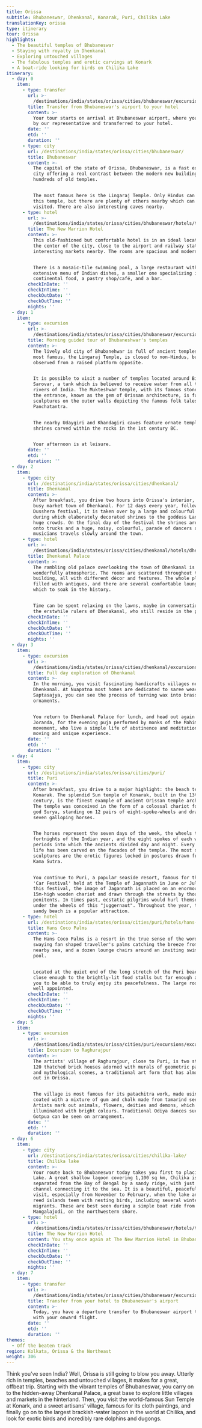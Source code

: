 ```yaml
---
title: Orissa
subtitle: Bhubaneswar, Dhenkanal, Konarak, Puri, Chilika Lake
translationKey: orissa
type: itinerary
tour: Orissa
highlights:
  - The beautiful temples of Bhubaneswar
  - Staying with royalty in Dhenkanal
  - Exploring untouched villages
  - The fabulous temples and erotic carvings at Konark
  - A boat-ride looking for birds on Chilika Lake
itinerary:
  - day: 0
    item:
      - type: transfer
        url: >-
          /destinations/india/states/orissa/cities/bhubaneswar/excursions/transfer-from-airport-to-hotel/
        title: Transfer from Bhubaneswar's airport to your hotel
        content: >-
          Your tour starts on arrival at Bhubaneswar airport, where you are met
          by our representative and transferred to your hotel.
        date: ''
        etd: ''
        duration: ''
      - type: city
        url: /destinations/india/states/orissa/cities/bhubaneswar/
        title: Bhubaneswar
        content: >-
          The capital of the state of Orissa, Bhubaneswar, is a fast expanding
          city offering a real contrast between the modern new buildings and
          hundreds of old temples.


          The most famous here is the Lingaraj Temple. Only Hindus can enter
          this temple, but there are plenty of others nearby which can be easily
          visited. There are also interesting caves nearby.
      - type: hotel
        url: >-
          /destinations/india/states/orissa/cities/bhubaneswar/hotels/the-new-marrion-hotel/
        title: The New Marrion Hotel
        content: >-
          This old-fashioned but comfortable hotel is in an ideal location in
          the center of the city, close to the airport and railway station, with
          interesting markets nearby. The rooms are spacious and modern.


          There is a mosaic-tile swimming pool, a large restaurant with an
          extensive menu of Indian dishes, a smaller one specializing in
          continental food, a pastry shop/café, and a bar.
        checkInDate: ''
        checkInTime: ''
        checkOutDate: ''
        checkOutTime: ''
        nights: ''
  - day: 1
    item:
      - type: excursion
        url: >-
          /destinations/india/states/orissa/cities/bhubaneswar/excursions/half-day-city-tour-of-bhubaneshwar-temples/
        title: Morning guided tour of Bhubaneshwar's temples
        content: >-
          The lively old city of Bhubanehwar is full of ancient temples. The
          most famous, the Lingaraj Temple, is closed to non-Hindus, but can be
          observed from a raised platform opposite.


          It is possible to visit a number of temples located around Bindu
          Sarovar, a tank which is believed to receive water from all the holy
          rivers of India. The Mukteshwar temple, with its famous stone arch at
          the entrance, known as the gem of Orissan architecture, is full of
          sculptures on the outer walls depicting the famous folk tales of the
          Panchatantra.


          The nearby Udaygiri and Khandagiri caves feature ornate temples and
          shrines carved within the rocks in the 1st century BC.


          Your afternoon is at leisure.
        date: ''
        etd: ''
        duration: ''
  - day: 2
    item:
      - type: city
        url: /destinations/india/states/orissa/cities/dhenkanal/
        title: Dhenkanal
        content: >-
          After breakfast, you drive two hours into Orissa's interior, to the
          busy market town of Dhenkanal. For 12 days every year, following the
          Dusshera festival, it is taken over by a large and colourful festival,
          during which elaborately decorated shrines to the goddess Laxmi draw
          huge crowds. On the final day of the festival the shrines are loaded
          onto trucks and a huge, noisy, colourful, parade of dancers and
          musicians travels slowly around the town.
      - type: hotel
        url: >-
          /destinations/india/states/orissa/cities/dhenkanal/hotels/dhenkanal-palace/
        title: Dhenkanal Palace
        content: >-
          The rambling old palace overlooking the town of Dhenkanal is
          wonderfully atmospheric. The rooms are scattered throughout the
          building, all with different décor and features. The whole place is
          filled with antiques, and there are several comfortable lounges in
          which to soak in the history.


          Time can be spent relaxing on the lawns, maybe in conversation with
          the erstwhile rulers of Dhenakanal, who still reside in the palace.
        checkInDate: ''
        checkInTime: ''
        checkOutDate: ''
        checkOutTime: ''
        nights: ''
  - day: 3
    item:
      - type: excursion
        url: >-
          /destinations/india/states/orissa/cities/dhenkanal/excursions/full-day-exploration-of-dhenkanal/
        title: Full day exploration of Dhenkanal
        content: >-
          In the morning, you visit fascinating handicrafts villages near
          Dhenkanal. At Nuapatna most homes are dedicated to saree weaving. At
          Saptasajya, you can see the process of turning wax into brass
          ornaments.


          You return to Dhenkanal Palace for lunch, and head out again to
          Joranda, for the evening puja performed by monks of the Mahima
          movement, who live a simple life of abstinence and meditation, a
          moving and unique experience.
        date: ''
        etd: ''
        duration: ''
  - day: 4
    item:
      - type: city
        url: /destinations/india/states/orissa/cities/puri/
        title: Puri
        content: >-
          After breakfast, you drive to a major highlight: the beach temples of
          Konarak. The splendid Sun temple of Konarak, built in the 13th
          century, is the finest example of ancient Orissan temple architecture.
          The temple was conceived in the form of a colossal chariot for the sun
          god Surya, standing on 12 pairs of eight-spoke-wheels and drawn by
          seven galloping horses.


          The horses represent the seven days of the week, the wheels the 24
          fortnights of the Indian year, and the eight spokes of each wheel the
          periods into which the ancients divided day and night. Every aspect of
          life has been carved on the facades of the temple. The most striking
          sculptures are the erotic figures locked in postures drawn from the
          Kama Sutra.


          You continue to Puri, a popular seaside resort, famous for the great
          'Car Festival' held at the Temple of Jagannath in June or July. During
          this festival, the image of Jagannath is placed on an enormous
          15m-high wooden chariot and drawn through the streets by thousands of
          penitents. In times past, ecstatic pilgrims would hurl themselves
          under the wheels of this "juggernaut". Throughout the year, the long
          sandy beach is a popular attraction.
      - type: hotel
        url: /destinations/india/states/orissa/cities/puri/hotels/hans-coco-palms/
        title: Hans Coco Palms
        content: >-
          The Hans Coco Palms is a resort in the true sense of the word: with
          swaying fan shaped traveller's palms catching the breeze from the
          nearby sea, and a dozen lounge chairs around an inviting swimming
          pool.


          Located at the quiet end of the long stretch of the Puri beach, it is
          close enough to the brightly-lit food stalls but far enough away for
          you to be able to truly enjoy its peacefulness. The large rooms are
          well appointed.
        checkInDate: ''
        checkInTime: ''
        checkOutDate: ''
        checkOutTime: ''
        nights: ''
  - day: 5
    item:
      - type: excursion
        url: >-
          /destinations/india/states/orissa/cities/puri/excursions/excursion-to-raghurajpur/
        title: Excursion to Raghurajpur
        content: >-
          The artists' village of Raghurajpur, close to Puri, is two streets of
          120 thatched brick houses adorned with murals of geometric patterns
          and mythological scenes, a traditional art form that has almost died
          out in Orissa.


          The village is most famous for its patachitra work, made using cloth
          coated with a mixture of gum and chalk made from tamarind seeds.
          Artists mark out animals, flowers, deities and demons, which are then
          illuminated with bright colours. Traditional Odiya dances such as
          Gotpua can be seen on arrangement.
        date: ''
        etd: ''
        duration: ''
  - day: 6
    item:
      - type: city
        url: /destinations/india/states/orissa/cities/chilika-lake/
        title: Chilika lake
        content: >-
          Your route back to Bhubaneswar today takes you first to placid Chilika
          Lake. A great shallow lagoon covering 1,100 sq km, Chilika is
          separated from the Bay of Bengal by a sandy ridge, with just a narrow
          channel connecting it to the sea. It is a beautiful, peaceful place to
          visit, especially from November to February, when the lake and its
          reed islands teem with nesting birds, including several winter
          migrants. These are best seen during a simple boat ride from
          Mangalajodi, on the northwestern shore.
      - type: hotel
        url: >-
          /destinations/india/states/orissa/cities/bhubaneswar/hotels/the-new-marrion-hotel/
        title: The New Marrion Hotel
        content: You stay once again at The New Marrion Hotel in Bhubaneswar.
        checkInDate: ''
        checkInTime: ''
        checkOutDate: ''
        checkOutTime: ''
        nights: ''
  - day: 7
    item:
      - type: transfer
        url: >-
          /destinations/india/states/orissa/cities/bhubaneswar/excursions/transfer-from-hotel-to-airport/
        title: Transfer from your hotel to Bhubaneswar's airport
        content: >-
          Today, you have a departure transfer to Bhubaneswar airport to connect
          with your onward flight.
        date: ''
        etd: ''
        duration: ''
themes:
  - Off the beaten track
region: Kolkata, Orissa & the Northeast
weight: 306
---
```

Think you’ve seen India? Well, Orissa is still going to blow you away. Utterly rich in temples, beaches and untouched villages, it makes for a great, offbeat trip. Starting with the vibrant temples of Bhubaneswar, you carry on to the hidden-away Dhenkanal Palace, a great base to explore little villages and markets in the hinterland. Then, you visit the world-famous Sun Temple at Konark, and a sweet artisans' village, famous for its cloth paintings, and finally go on to the largest brackish-water lagoon in the world at Chilika, and look for exotic birds and incredibly rare dolphins and dugongs.
